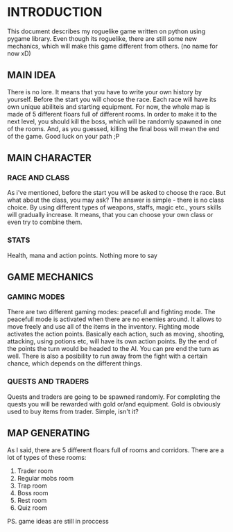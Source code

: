 # INTRODUCTION
This document describes my roguelike game written on python using pygame library. Even though its roguelike, there are still some new mechanics, which will make this game different from others. (no name for now xD)

## MAIN IDEA
There is no lore. It means that you have to write your own history by yourself.
Before the start you will choose the race. Each race will have its own unique abiliteis and starting equipment.
For now, the whole map is made of 5 different floars full of different rooms. In order to make it to the next level, you should kill the boss, which will be randomly spawned in one of the rooms. And, as you guessed, killing the final boss will mean the end of the game. Good luck on your path ;P

## MAIN CHARACTER

### RACE AND CLASS
As i've mentioned, before the start you will be asked to choose the race. But what about the class, you may ask? The answer is simple - there is no class choice. By using different types of weapons, staffs, magic etc., yours skills will gradually increase. It means, that you can choose your own class or even try to combine them.

### STATS
Health, mana and action points. Nothing more to say 

## GAME MECHANICS

### GAMING MODES
There are two different gaming modes: peacefull and fighting mode. The peacefull mode is activated when there are no enemies around. It allows to move freely and use all of the items in the inventory. Fighting mode activates the action points. Basically each action, such as moving, shooting, attacking, using potions etc, will have its own action points. By the end of the points the turn would be headed to the AI. You can pre end the turn as well. There is also a posibility to run away from the fight with a certain chance, which depends on the different things.

### QUESTS AND TRADERS
Quests and traders are going to be spawned randomly. For completing the quests you will be rewarded with gold or/and equipment. Gold is obviously used to buy items from trader. Simple, isn't it?

## MAP GENERATING
As I said, there are 5 different floars full of rooms and corridors. There are a lot of types of these rooms: 
1. Trader room
2. Regular mobs room
3. Trap room
4. Boss room
5. Rest room
6. Quiz room



PS. game ideas are still in proccess

